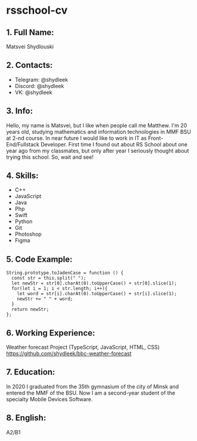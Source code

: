 # rsschool-cv

## 1. Full Name:
Matsvei Shydlouski

## 2. Contacts:
- Telegram: @shydleek
- Discord: @shydleek
- VK: @shydleek

## 3. Info:
Hello, my name is Matsvei, but I like when people call me Matthew. I'm 20 years old, studying mathematics and information technologies in MMF BSU at 2-nd course. In near future I would like to work in IT as Front-End/Fullstack Developer. First time I found out about RS School about one year ago from my classmates, but only after year I seriously thought about trying this school. So, wait and see!

## 4. Skills:
- C++
- JavaScript
- Java
- Php
- Swift
- Python
- Git
- Photoshop
- Figma

## 5. Code Example:
```
String.prototype.toJadenCase = function () {
  const str = this.split(" ");
  let newStr = str[0].charAt(0).toUpperCase() + str[0].slice(1);
  for(let i = 1; i < str.length; i++){
    let word = str[i].charAt(0).toUpperCase() + str[i].slice(1);
    newStr += " " + word;
  }
  return newStr;
};
```

## 6. Working Experience:
Weather  forecast Project (TypeScript, JavaScript, HTML, CSS)
https://github.com/shydleek/bbc-weather-forecast

## 7. Education:
In 2020 I graduated from the 35th gymnasium of the city of Minsk and entered the MMF of the BSU. Now I am a second-year student of the specialty Mobile Devices Software.

## 8. English: 
A2/B1
